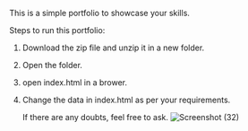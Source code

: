 This is a simple portfolio to showcase your skills.

Steps to run this portfolio:
1. Download the zip file and unzip it in a new folder.
2. Open the folder.
3. open index.html in a brower.
4. Change the data in index.html as per your requirements. 

   If there are any doubts, feel free to ask.
![Screenshot (32)](https://github.com/user-attachments/assets/4880a9e2-c159-4632-aa8b-1a324c078956)
